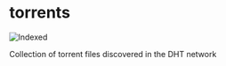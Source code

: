 torrents 
========
![Indexed](https://img.shields.io/badge/indexed-157282-blue)

Collection of torrent files discovered in the DHT network
